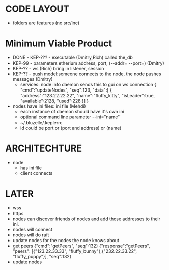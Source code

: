 CODE LAYOUT
===========
- folders are features (no src/inc)

Minimum Viable Product
======================
- DONE - KEP-??? - executable (Dmitry,Rich) called the_db 
- KEP-99 - parameters etherium address, port, (--addr=<addr> --port=<port>) (Dmitry)  
- KEP-?? - ws (Rich) bring in listener, session
- KEP-?? - push model:someone connects to the node, the node pushes messages (Dmitry)
    - services: node info daemon sends this to gui on ws connection
{ 
    "cmd":"updateNodes", 
    "seq":123, 
    "data":[
       { 
       "address":"123.22.22.22",
       "name":"fluffy_kitty",
       "isLeader":true,
       "available":2128,
       "used":228
       }]
}
- nodes have ini files: ini file (Mehdi)
    - each instance of daemon should have it's own ini
    - optional command line parameter --ini="name" 
    - ~/.bluzelle/.kepler<id>rc 
    - id could be port or (port and address) or (name)

ARCHITECHTURE
=============
- node 
    - has ini file
    - client connects


    




LATER
=====

- wss
- https
- nodes can discover friends of nodes and add those addresses to their ini.
- nodes will connect
- nodes will do raft
- update nodes for the nodes the node knows about
- get peers
{"cmd":"getPeers", "seq":132}
{"response":"getPeers", "peers": [{"123.22.33.33", "fluffy_bunny"},{"232.22.33.22", "fluffy_puppy"}], "seq":132}
- update nodes 
